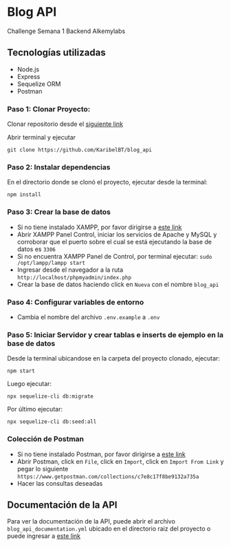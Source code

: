 # Blog API 

Challenge Semana 1 Backend Alkemylabs 

## Tecnologías utilizadas

- Node.js
- Express
- Sequelize ORM
- Postman 

### Paso 1: Clonar Proyecto:

Clonar repositorio desde el [siguiente link](https://github.com/KaribelBT/blog_api)

Abrir terminal y ejecutar 

`git clone https://github.com/KaribelBT/blog_api`

### Paso 2: Instalar dependencias 

En el directorio donde se clonó el proyecto, ejecutar desde la terminal:

`npm install`

### Paso 3: Crear la base de datos

- Si no tiene instalado XAMPP, por favor dirigirse a [este link](https://www.apachefriends.org/es/index.html)
- Abrir XAMPP Panel Control, iniciar los servicios de Apache y MySQL y corroborar que el puerto sobre el cual se está ejecutando la base de datos es `3306`
- Si no encuentra XAMPP Panel de Control, por terminal ejecutar:
`sudo /opt/lampp/lampp start` 
- Ingresar desde el navegador a la ruta `http://localhost/phpmyadmin/index.php`
- Crear la base de datos haciendo click en `Nueva` con el nombre `blog_api`

### Paso 4: Configurar variables de entorno
- Cambia el nombre del archivo `.env.example` a `.env`

### Paso 5: Iniciar Servidor y crear tablas e inserts de ejemplo en la base de datos
Desde la terminal ubicandose en la carpeta del proyecto clonado, ejecutar:

`npm start`

Luego ejecutar:

`npx sequelize-cli db:migrate`

Por último ejecutar:

`npx sequelize-cli db:seed:all`

### Colección de Postman

- Si no tiene instalado Postman, por favor dirigirse a [este link](https://www.getpostman.com/collections/c7e8c17f8be9132a735a)
- Abrir Postman, click en `File`, click en `Import`, click en `Import From Link` y pegar lo siguiente `https://www.getpostman.com/collections/c7e8c17f8be9132a735a` 
- Hacer las consultas deseadas

## Documentación de la API

Para ver la documentación de la API, puede abrir el archivo `blog_api_documentation.yml` ubicado en el directorio raiz del proyecto o puede ingresar a [este link](https://app.swaggerhub.com/apis/KaribelBT/blog_api_documentation/1.0.0#/Posts/createPost)
